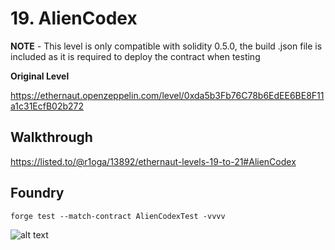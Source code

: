 # 19. AlienCodex

**NOTE** - This level is only compatible with solidity 0.5.0, the build .json file is included as it is required to deploy the contract when testing

**Original Level**

https://ethernaut.openzeppelin.com/level/0xda5b3Fb76C78b6EdEE6BE8F11a1c31EcfB02b272

## Walkthrough

https://listed.to/@r1oga/13892/ethernaut-levels-19-to-21#AlienCodex

## Foundry

```
forge test --match-contract AlienCodexTest -vvvv
```

![alt text](https://github.com/ciaranmcveigh5/ethernaut-x-foundry/blob/main/img/AlienCodex.png?raw=true)

